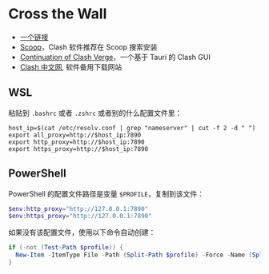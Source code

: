 # Cross the Wall

- [一个链接](https://feiniaoyun01.life/#/register?code=W6Oo9meK)
- [Scoop](/refs/scoop)，Clash 软件推荐在 Scoop 搜索安装
- [Continuation of Clash Verge](https://github.com/clash-verge-rev/clash-verge-rev)，一个基于 Tauri 的 Clash GUI
- [Clash 中文网](https://clashcn.com/clash), 软件备用下载网站

## WSL

粘贴到 `.bashrc` 或者 `.zshrc` 或者别的什么配置文件里：

```shell
host_ip=$(cat /etc/resolv.conf | grep "nameserver" | cut -f 2 -d " ")
export all_proxy=http://$host_ip:7890
export http_proxy=http://$host_ip:7890
export https_proxy=http://$host_ip:7890
```

## PowerShell

PowerShell 的配置文件路径是变量 `$PROFILE`，复制到该文件：

```powershell
$env:http_proxy="http://127.0.0.1:7890"
$env:https_proxy="http://127.0.0.1:7890"
```

如果没有该配置文件，使用以下命令自动创建：

```powershell
if (-not (Test-Path $profile)) {
  New-Item -ItemType File -Path (Split-Path $profile) -Force -Name (Split-Path $profile -Leaf)
}
```
